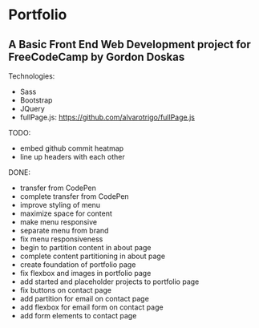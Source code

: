 # Portfolio

## A Basic Front End Web Development project for FreeCodeCamp by Gordon Doskas

Technologies:
- Sass
- Bootstrap
- JQuery
- fullPage.js: https://github.com/alvarotrigo/fullPage.js

TODO:
- embed github commit heatmap
- line up headers with each other

DONE:
- transfer from CodePen
- complete transfer from CodePen
- improve styling of menu
- maximize space for content
- make menu responsive
- separate menu from brand
- fix menu responsiveness
- begin to partition content in about page
- complete content partitioning in about page
- create foundation of portfolio page
- fix flexbox and images in portfolio page
- add started and placeholder projects to portfolio page
- fix buttons on contact page
- add partition for email on contact page
- add flexbox for email form on contact page
- add form elements to contact page
